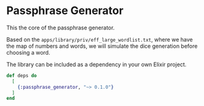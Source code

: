 # Passphrase Generator

This the core of the passphrase generator. 

Based on the `apps/library/priv/eff_large_wordlist.txt`, where we have the map of numbers and words,
we will simulate the dice generation before choosing a word.

The library can be included as a dependency in your own Elixir project.

```elixir
def deps do
  [
    {:passphrase_generator, "~> 0.1.0"}
  ]
end
```
